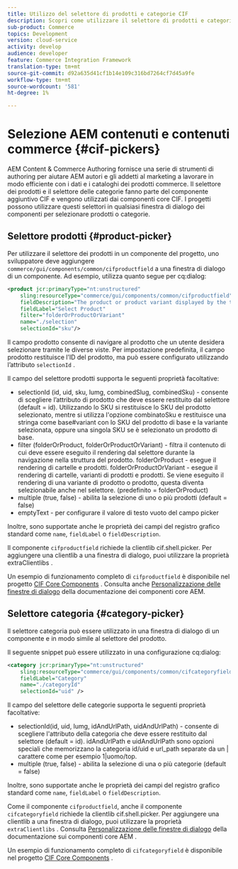 ```yaml
---
title: Utilizzo del selettore di prodotti e categorie CIF
description: Scopri come utilizzare il selettore di prodotti e categorie CIF nei componenti per l’e-commerce dei clienti per supportare autori e professionisti del marketing nell’utilizzo efficiente dei dati di catalogo e di prodotto commerce.
sub-product: Commerce
topics: Development
version: cloud-service
activity: develop
audience: developer
feature: Commerce Integration Framework
translation-type: tm+mt
source-git-commit: d92a635d41cf1b14e109c316bd7264cf7d45a9fe
workflow-type: tm+mt
source-wordcount: '581'
ht-degree: 1%

---
```


# Selezione AEM contenuti e contenuti commerce {#cif-pickers}

AEM Content &amp; Commerce Authoring fornisce una serie di strumenti di authoring per aiutare AEM autori e gli addetti al marketing a lavorare in modo efficiente con i dati e i cataloghi dei prodotti commerce. Il selettore dei prodotti e il selettore delle categorie fanno parte del componente aggiuntivo CIF e vengono utilizzati dai componenti core CIF. I progetti possono utilizzare questi selettori in qualsiasi finestra di dialogo dei componenti per selezionare prodotti o categorie.

## Selettore prodotti {#product-picker}

Per utilizzare il selettore dei prodotti in un componente del progetto, uno sviluppatore deve aggiungere `commerce/gui/components/common/cifproductfield` a una finestra di dialogo di un componente. Ad esempio, utilizza quanto segue per cq:dialog:

```xml
<product jcr:primaryType="nt:unstructured"
    sling:resourceType="commerce/gui/components/common/cifproductfield"
    fieldDescription="The product or product variant displayed by the teaser"
    fieldLabel="Select Product"
    filter="folderOrProductOrVariant"
    name="./selection"
    selectionId="sku"/>
```

Il campo prodotto consente di navigare al prodotto che un utente desidera selezionare tramite le diverse viste. Per impostazione predefinita, il campo prodotto restituisce l’ID del prodotto, ma può essere configurato utilizzando l’attributo `selectionId` .

Il campo del selettore prodotti supporta le seguenti proprietà facoltative:

- selectionId (id, uid, sku, lumg, combinedSlug, combinedSku) - consente di scegliere l’attributo di prodotto che deve essere restituito dal selettore (default = id). Utilizzando lo SKU si restituisce lo SKU del prodotto selezionato, mentre si utilizza l&#39;opzione combinatoSku e restituisce una stringa come base#variant con lo SKU del prodotto di base e la variante selezionata, oppure una singola SKU se è selezionato un prodotto di base.
- filter (folderOrProduct, folderOrProductOrVariant) - filtra il contenuto di cui deve essere eseguito il rendering dal selettore durante la navigazione nella struttura del prodotto. folderOrProduct - esegue il rendering di cartelle e prodotti. folderOrProductOrVariant - esegue il rendering di cartelle, varianti di prodotti e prodotti. Se viene eseguito il rendering di una variante di prodotto o prodotto, questa diventa selezionabile anche nel selettore. (predefinito = folderOrProduct)
- multiple (true, false) - abilita la selezione di uno o più prodotti (default = false)
- emptyText - per configurare il valore di testo vuoto del campo picker

Inoltre, sono supportate anche le proprietà dei campi del registro grafico standard come `name`, `fieldLabel` o `fieldDescription`.

Il componente `cifproductfield` richiede la clientlib cif.shell.picker. Per aggiungere una clientlib a una finestra di dialogo, puoi utilizzare la proprietà extraClientlibs .

Un esempio di funzionamento completo di `cifproductfield` è disponibile nel progetto [CIF Core Components](https://github.com/adobe/aem-core-cif-components/blob/master/ui.apps/src/main/content/jcr_root/apps/core/cif/components/commerce/productteaser/v1/productteaser/_cq_dialog/.content.xml) . Consulta anche [Personalizzazione delle finestre di dialogo](https://experienceleague.adobe.com/docs/experience-manager-core-components/using/developing/customizing.html?lang=en#customizing-dialogs) della documentazione dei componenti core AEM.

## Selettore categoria {#category-picker}

Il selettore categoria può essere utilizzato in una finestra di dialogo di un componente e in modo simile al selettore del prodotto.

Il seguente snippet può essere utilizzato in una configurazione cq:dialog:

```xml
<category jcr:primaryType="nt:unstructured" 
    sling:resourceType="commerce/gui/components/common/cifcategoryfield" 
    fieldLabel="Category" 
    name="./categoryId" 
    selectionId="uid" />
```

Il campo del selettore delle categorie supporta le seguenti proprietà facoltative:

- selectionId(id, uid, lumg, idAndUrlPath, uidAndUrlPath) - consente di scegliere l&#39;attributo della categoria che deve essere restituito dal selettore (default = id). idAndUrlPath e uidAndUrlPath sono opzioni speciali che memorizzano la categoria id/uid e url_path separate da un | carattere come per esempio 1|uomo/top.
- multiple (true, false) - abilita la selezione di una o più categorie (default = false)

Inoltre, sono supportate anche le proprietà dei campi del registro grafico standard come `name`, `fieldLabel` o `fieldDescription`.

Come il componente `cifproductfield`, anche il componente `cifcategoryfield` richiede la clientlib cif.shell.picker. Per aggiungere una clientlib a una finestra di dialogo, puoi utilizzare la proprietà `extraClientlibs` . Consulta [Personalizzazione delle finestre di dialogo](https://experienceleague.adobe.com/docs/experience-manager-core-components/using/developing/customizing.html?lang=en#customizing-dialogs) della documentazione sui componenti core AEM .

Un esempio di funzionamento completo di `cifcategoryfield` è disponibile nel progetto [CIF Core Components](https://github.com/adobe/aem-core-cif-components/blob/master/ui.apps/src/main/content/jcr_root/apps/core/cif/components/commerce/featuredcategorylist/v1/featuredcategorylist/_cq_dialog/.content.xml) .

